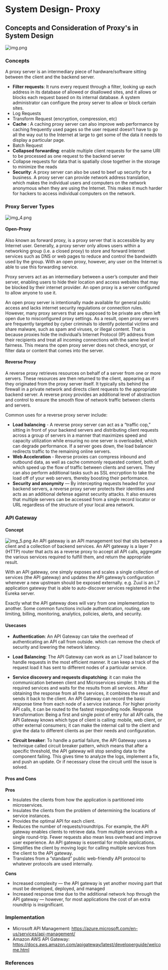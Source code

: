# System Design- Proxy
## Concepts and Consideration of Proxy's in System Design

![img.png](Assets/proxy_intro.png)

### Concepts
A proxy server is an intermediary piece of hardware/software sitting between the client and the backend server.  

* **Filter requests**: It runs every request through a filter, looking up each address in its database of allowed or disallowed sites, and it allows or blocks each request based on its internal database. A system administrator can configure the proxy server to allow or block certain sites.  
* Log Requests
* Transform Request (encryption, compression, etc)
* **Cache** : A caching proxy server can also improve web performance by caching frequently used pages so the user request doesn’t have to go all the way out to the Internet at large to get some of the data it needs to display a particular page.
* Batch Request
* **Collapsed forwarding**: enable multiple client requests for the same URI to be processed as one request to the backend server
* Collapse requests for data that is spatially close together in the storage to minimize the reads
* **Security**: A proxy server can also be used to beef up security for a business. A proxy server can provide network address translation, which makes the individual users and computers on the network anonymous when they are using the Internet. This makes it much harder for hackers to access individual computers on the network.

### Proxy Server Types
![img_4.png](Assets/Proxy_server_type.png)
#### Open-Proxy
Also known as forward proxy, is a proxy server that is accessible by any Internet user. Generally, a proxy server only allows users within a networking group (i.e. a closed proxy) to store and forward Internet services such as DNS or web pages to reduce and control the bandwidth used by the group. With an open proxy, however, any user on the Internet is able to use this forwarding service.

Proxy servers act as an intermediary between a user’s computer and their server, enabling users to hide their location and access websites that may be blocked by their internet provider. An open proxy is a server configured to allow anyone to use it.

An open proxy server is intentionally made available for general public access and lacks internet security regulations or connection rules. However, many proxy servers that are supposed to be private are often left open due to misconfigured proxy settings.
As a result, open proxy servers are frequently targeted by cyber criminals to identify potential victims and share malware, such as spam and viruses, or illegal content. That is because proxies hide the individual’s Internet Protocol (IP) address from their recipients and treat all incoming connections with the same level of fairness. This means the open proxy server does not check, encrypt, or filter data or content that comes into the server.

#### Reverse Proxy 
A reverse proxy retrieves resources on behalf of a server from one or more servers. These resources are then returned to the client, appearing as if they originated from the proxy server itself. It typically sits behind the firewall in a private network and directs client requests to the appropriate backend server. A reverse proxy provides an additional level of abstraction and control to ensure the smooth flow of network traffic between clients and servers.

Common uses for a reverse proxy server include:

* **Load balancing** - A reverse proxy server can act as a “traffic cop,” sitting in front of your backend servers and distributing client requests across a group of servers in a manner that maximizes speed and capacity utilization while ensuring no one server is overloaded, which can degrade performance. If a server goes down, the load balancer redirects traffic to the remaining online servers.
* **Web Acceleration** - Reverse proxies can compress inbound and outbound data, as well as cache commonly requested content, both of which speed up the flow of traffic between clients and servers. They can also perform additional tasks such as SSL encryption to take the load off of your web servers, thereby boosting their performance.
* **Security and anonymity** — By intercepting requests headed for your backend servers, a reverse proxy server protects their identities and acts as an additional defense against security attacks. It also ensures that multiple servers can be accessed from a single record locator or URL regardless of the structure of your local area network.

### API Gateway
#### Concept
![img_5.png](Assets/api_gateway.png)
An API gateway is an API management tool that sits between a client and a collection of backend services. An API gateway is a layer 7 (HTTP) router that acts as a reverse proxy to accept all API calls, aggregate the various services required to fulfill them, and return the appropriate result.

With an API gateway, one simply exposes and scales a single collection of services (the API gateway) and updates the API gateway’s configuration whenever a new upstream should be exposed externally. e.g. Zuul is an L7 application gateway that is able to auto-discover services registered in the Eureka server.

Exactly what the API gateway does will vary from one implementation to another. Some common functions include authentication, routing, rate limiting, billing, monitoring, analytics, policies, alerts, and security.

#### Usecases
* **Authentication**: An API Gateway can take the overhead of authenticating an API call from outside. which can remove the check of security and lowering the network latency.


* **Load Balancing**: The API Gateway can work as an L7 load balancer to handle requests in the most efficient manner. It can keep a track of the request load it has sent to different nodes of a particular service.


* **Service discovery and requests dispatching**: it can make the communication between client and Microservices simpler. It hits all the required services and waits for the results from all services. After obtaining the response from all the services, it combines the result and sends it back to the client. An API Gateway can record the basic response time from each node of a service instance. For higher priority API calls, it can be routed to the fastest responding node.
Response transformation: Being a first and single point of entry for all API calls, the API Gateway knows which type of client is calling: mobile, web client, or other external consumers; it can make the internal call to the client and give the data to different clients as per their needs and configuration.


* **Circuit breaker**: To handle a partial failure, the API Gateway uses a technique called circuit breaker pattern, which means that after a specific threshold, the API gateway will stop sending data to the component failing. This gives time to analyze the logs, implement a fix, and push an update. Or if necessary close the circuit until the issue is solved.   

#### Pros and Cons
**Pros**
* Insulates the clients from how the application is partitioned into microservices.
* Insulates the clients from the problem of determining the locations of service instances.
* Provides the optimal API for each client.
* Reduces the number of requests/roundtrips. For example, the API gateway enables clients to retrieve data. from multiple services with a single round-trip. Fewer requests also mean less overhead and improve user experience. An API gateway is essential for mobile applications.
* Simplifies the client by moving logic for calling multiple services from the client to the API gateway.
* Translates from a “standard” public web-friendly API protocol to whatever protocols are used internally.

**Cons**
* Increased complexity — the API gateway is yet another moving part that must be developed, deployed, and managed
* Increased response time due to the additional network hop through the API gateway — however, for most applications the cost of an extra roundtrip is insignificant.

### Implementation
* Microsoft API Management: https://azure.microsoft.com/en-us/services/api-management/
* Amazon AWS API Gateway: https://docs.aws.amazon.com/apigateway/latest/developerguide/welcome.html

### References
